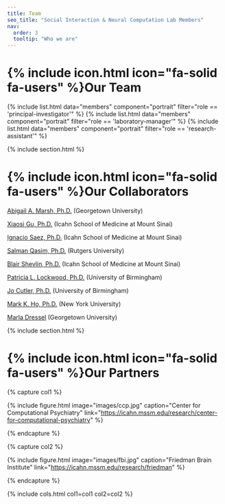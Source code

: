 ```yaml
---
title: Team
seo_title: "Social Interaction & Neural Computation Lab Members"
nav:
  order: 3
  tooltip: "Who we are"
---
```


# {% include icon.html icon="fa-solid fa-users" %}Our Team

{% include list.html data="members" component="portrait" filter="role == 'principal-investigator'" %}
{% include list.html data="members" component="portrait" filter="role == 'laboratory-manager'" %}
{% include list.html data="members" component="portrait" filter="role == 'research-assistant'" %}

{% include section.html %}

# {% include icon.html icon="fa-solid fa-users" %}Our Collaborators

[Abigail A. Marsh, Ph.D.](https://abigailmarsh.com/) (Georgetown University)

[Xiaosi Gu, Ph.D.](https://www.neurocpu.org/) (Icahn School of Medicine at Mount Sinai)

[Ignacio Saez, Ph.D.](https://saezlab.org/) (Icahn School of Medicine at Mount Sinai)

[Salman Qasim, Ph.D.](https://sites.rutgers.edu/qasim-lab/) (Rutgers University)

[Blair Shevlin, Ph.D.](https://blairshevlin.github.io/) (Icahn School of Medicine at Mount Sinai)

[Patricia L. Lockwood, Ph.D.](https://www.sdn-lab.org/) (University of Birmingham)

[Jo Cutler, Ph.D.](https://www.jocutler.com/) (University of Birmingham)

[Mark K. Ho, Ph.D.](https://codec-lab.github.io/) (New York University)

[Marla Dressel]() (Georgetown University)

{% include section.html %}

# {% include icon.html icon="fa-solid fa-users" %}Our Partners

{% capture col1 %}

{%
  include figure.html
  image="images/ccp.jpg"
  caption="Center for Computational Psychiatry"
  link="https://icahn.mssm.edu/research/center-for-computational-psychiatry"
%}

{% endcapture %}

{% capture col2 %}

{%
  include figure.html
  image="images/fbi.jpg"
  caption="Friedman Brain Institute"
  link="https://icahn.mssm.edu/research/friedman"
%}

{% endcapture %}

{% include cols.html col1=col1 col2=col2 %}